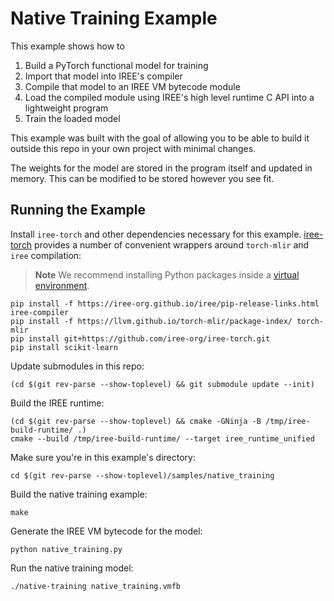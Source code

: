 # Native Training Example

This example shows how to

1. Build a PyTorch functional model for training
2. Import that model into IREE's compiler
3. Compile that model to an IREE VM bytecode module
4. Load the compiled module using IREE's high level runtime C API into a
   lightweight program
5. Train the loaded model

This example was built with the goal of allowing you to be able to build it
outside this repo in your own project with minimal changes.

The weights for the model are stored in the program itself and updated in
memory. This can be modified to be stored however you see fit.

## Running the Example

Install `iree-torch` and other dependencies necessary for this example.
[iree-torch](https://github.com/iree-org/iree-torch) provides a number of
convenient wrappers around `torch-mlir` and `iree` compilation:

> **Note**
> We recommend installing Python packages inside a
> [virtual environment](https://docs.python.org/3/tutorial/venv.html).

```shell
pip install -f https://iree-org.github.io/iree/pip-release-links.html iree-compiler
pip install -f https://llvm.github.io/torch-mlir/package-index/ torch-mlir
pip install git+https://github.com/iree-org/iree-torch.git
pip install scikit-learn
```

Update submodules in this repo:

```shell
(cd $(git rev-parse --show-toplevel) && git submodule update --init)
```

Build the IREE runtime:

```shell
(cd $(git rev-parse --show-toplevel) && cmake -GNinja -B /tmp/iree-build-runtime/ .)
cmake --build /tmp/iree-build-runtime/ --target iree_runtime_unified
```

Make sure you're in this example's directory:

```shell
cd $(git rev-parse --show-toplevel)/samples/native_training
```

Build the native training example:

```shell
make
```

Generate the IREE VM bytecode for the model:

```shell
python native_training.py
```

Run the native training model:

```shell
./native-training native_training.vmfb
```